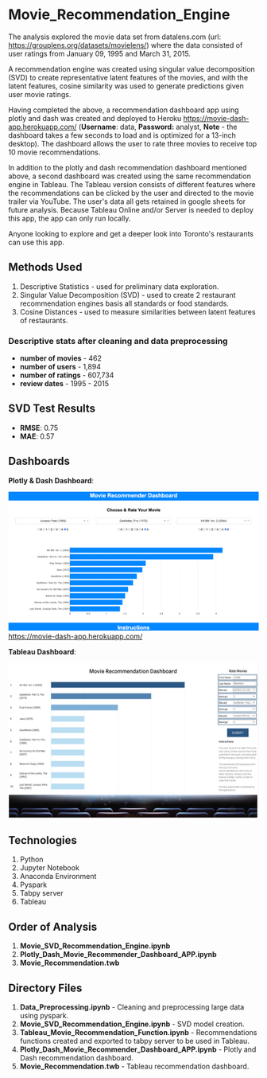 # Movie_Recommendation_Engine

The analysis explored the movie data set from datalens.com (url: https://grouplens.org/datasets/movielens/) where the data consisted of user ratings from January 09, 1995 and March 31, 2015.

A recommendation engine was created using singular value decomposition (SVD) to create representative latent features of the movies, and with the latent features, cosine similarity was used to generate predictions given user movie ratings.

Having completed the above, a recommendation dashboard app using plotly and dash was created and deployed to Heroku https://movie-dash-app.herokuapp.com/ (**Username**: data, **Password:** analyst, **Note** - the dashboard takes a few seconds to load and is optimized for a 13-inch desktop). The dashboard allows the user to rate three movies to receive top 10 movie recommendations.

In addition to the plotly and dash recommendation dashboard mentioned above, a second dashboard was created using the same recommendation engine in Tableau. The Tableau version consists of different features where the recommendations can be clicked by the user and directed to the movie trailer via YouTube. The user's data all gets retained in google sheets for future analysis. Because Tableau Online and/or Server is needed to deploy this app, the app can only run locally.

Anyone looking to explore and get a deeper look into Toronto's restaurants can use this app.

## Methods Used

1) Descriptive Statistics - used for preliminary data exploration.
2) Singular Value Decomposition (SVD) - used to create 2 restaurant recommendation engines basis all standards or food standards.
3) Cosine Distances - used to measure similarities between latent features of restaurants.

### Descriptive stats after cleaning and data preprocessing 

* **number of movies** - 462
* **number of users** - 1,894
* **number of ratings** - 607,734
* **review dates** - 1995 - 2015 

## SVD Test Results

* **RMSE**: 0.75
* **MAE**: 0.57

## Dashboards

**Plotly & Dash Dashboard**:

![](ReadMe_Images/Dash2.png)
https://movie-dash-app.herokuapp.com/

**Tableau Dashboard**:

![](ReadMe_Images/Dash1.png)

## Technologies 

1) Python 
2) Jupyter Notebook
3) Anaconda Environment
4) Pyspark
5) Tabpy server 
6) Tableau

## Order of Analysis

1) **Movie_SVD_Recommendation_Engine.ipynb**
2) **Plotly_Dash_Movie_Recommender_Dashboard_APP.ipynb**
3) **Movie_Recommendation.twb**

## Directory Files

1) **Data_Preprocessing.ipynb** - Cleaning and preprocessing large data using pyspark.
2) **Movie_SVD_Recommendation_Engine.ipynb** - SVD model creation.
3) **Tableau_Movie_Recommendation_Function.ipynb** - Recommendations functions created and exported to tabpy server to be used in Tableau.
4) **Plotly_Dash_Movie_Recommender_Dashboard_APP.ipynb** - Plotly and Dash recommendation dashboard.
5) **Movie_Recommendation.twb** - Tableau recommendation dashboard.


